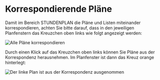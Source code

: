 # Korrespondierende Pläne

Damit im Bereich STUNDENPLAN die Pläne und Listen miteinander korrespondieren, achten Sie bitte darauf, dass in den jeweiligen Planfenstern das Kreuzchen oben links wie folgt angezeigt werden:

![Alle Pläne korrespondieren ](../images/stundenplan/sp_korrespond01.png)

Durch einen Klick auf das Kreuzchen oben links können Sie Pläne aus der Korrespondenz herausnehmen. Im Planfenster ist dann das Kreuz orange hinterlegt:

![Der linke Plan ist aus der Korrespondenz ausgenommen](../images/stundenplan/sp_korrespond02.png)

